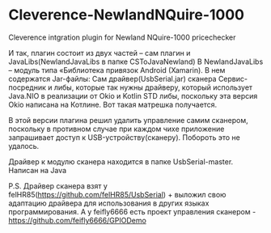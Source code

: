 # Cleverence-NewlandNQuire-1000
Cleverence intgration plugin for Newland NQuire-1000 pricechecker

И так, плагин состоит из двух частей – сам плагин и JavaLibs(NewlandJavaLibs в папке CSToJavaNewland)
В NewlandJavaLibs – модуль типа «Библиотека привязок Android (Xamarin). В нем содержатся Jar-файлы:
Сам драйвер(UsbSerial.jar) сканера
Сервис-посредник и либы, которые так нужны драйверу, который использует Java.NIO в реализации от Okio и Kotlin STD либы, поскольку эта версия Okio написана на Котлине. Вот такая матрешка получается.

В этой версии плагина решил удалить управление самим сканером, поскольку в противном случае при каждом чихе приложение запрашивает доступ к USB-устройству(сканеру). Побороть это не удалось.

Драйвер к модулю сканера находится в папке UsbSerial-master. Написан на Java 

P.S. Драйвер сканера взят у felHR85(https://github.com/felHR85/UsbSerial) + выложил свою адаптацию драйвера для использования в других языках программирования. А у feifly6666 есть проект управления сканером - https://github.com/feifly6666/GPIODemo

